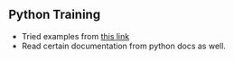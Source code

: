 ## Python Training

* Tried examples from [this link](https://realpython.com/python3-object-oriented-programming/)
* Read certain documentation from python docs as well.
